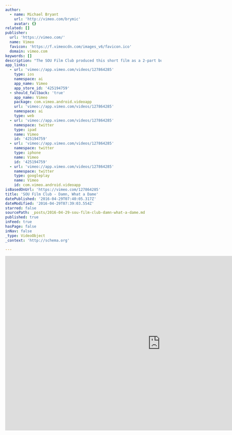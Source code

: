 ```yaml
---
author:
  - name: Michael Bryant
    url: 'http://vimeo.com/brymic'
    avatar: {}
related: []
publisher:
  url: 'https://vimeo.com/'
  name: Vimeo
  favicon: 'https://f.vimeocdn.com/images_v6/favicon.ico'
  domain: vimeo.com
keywords: []
description: "The SOU Film Club produced this short film as a 2-part bumper for the '15 Student Film Fest."
app_links:
  - url: 'vimeo://app.vimeo.com/videos/127864285'
    type: ios
    namespace: ai
    app_name: Vimeo
    app_store_id: '425194759'
  - should_fallback: 'true'
    app_name: Vimeo
    package: com.vimeo.android.videoapp
    url: 'vimeo://app.vimeo.com/videos/127864285'
    namespace: ai
    type: web
  - url: 'vimeo://app.vimeo.com/videos/127864285'
    namespace: twitter
    type: ipad
    name: Vimeo
    id: '425194759'
  - url: 'vimeo://app.vimeo.com/videos/127864285'
    namespace: twitter
    type: iphone
    name: Vimeo
    id: '425194759'
  - url: 'vimeo://app.vimeo.com/videos/127864285'
    namespace: twitter
    type: googleplay
    name: Vimeo
    id: com.vimeo.android.videoapp
isBasedOnUrl: 'https://vimeo.com/127864285'
title: 'SOU Film Club - Damn, What a Dame'
datePublished: '2016-04-29T07:40:05.317Z'
dateModified: '2016-04-29T07:39:03.554Z'
starred: false
sourcePath: _posts/2016-04-29-sou-film-club-damn-what-a-dame.md
published: true
inFeed: true
hasPage: false
inNav: false
_type: VideoObject
_context: 'http://schema.org'

---
```

<iframe src="https://cdn.embedly.com/widgets/media.html?src=https%3A%2F%2Fplayer.vimeo.com%2Fvideo%2F127864285&amp;url=https%3A%2F%2Fvimeo.com%2F127864285&amp;image=http%3A%2F%2Fi.vimeocdn.com%2Fvideo%2F518792344_1280.jpg&amp;key=b7d04c9b404c499eba89ee7072e1c4f7&amp;type=text%2Fhtml&amp;schema=vimeo" width="1000" height="563" scrolling="no" frameborder="0" allowfullscreen="" style=""></iframe>
